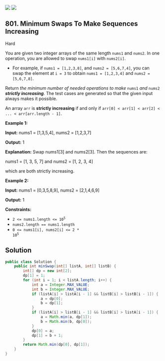 [![](https://img.shields.io/github/stars/javadev/LeetCode-in-Java?label=Stars&style=flat-square)](https://github.com/javadev/LeetCode-in-Java)
[![](https://img.shields.io/github/forks/javadev/LeetCode-in-Java?label=Fork%20me%20on%20GitHub%20&style=flat-square)](https://github.com/javadev/LeetCode-in-Java/fork)

## 801\. Minimum Swaps To Make Sequences Increasing

Hard

You are given two integer arrays of the same length `nums1` and `nums2`. In one operation, you are allowed to swap `nums1[i]` with `nums2[i]`.

*   For example, if `nums1 = [1,2,3,8]`, and `nums2 = [5,6,7,4]`, you can swap the element at `i = 3` to obtain `nums1 = [1,2,3,4]` and `nums2 = [5,6,7,8]`.

Return _the minimum number of needed operations to make_ `nums1` _and_ `nums2` _**strictly increasing**_. The test cases are generated so that the given input always makes it possible.

An array `arr` is **strictly increasing** if and only if `arr[0] < arr[1] < arr[2] < ... < arr[arr.length - 1]`.

**Example 1:**

**Input:** nums1 = [1,3,5,4], nums2 = [1,2,3,7]

**Output:** 1

**Explanation:** Swap nums1[3] and nums2[3]. Then the sequences are: 

nums1 = [1, 3, 5, 7] and nums2 = [1, 2, 3, 4] 

which are both strictly increasing.

**Example 2:**

**Input:** nums1 = [0,3,5,8,9], nums2 = [2,1,4,6,9]

**Output:** 1

**Constraints:**

*   <code>2 <= nums1.length <= 10<sup>5</sup></code>
*   `nums2.length == nums1.length`
*   <code>0 <= nums1[i], nums2[i] <= 2 * 10<sup>5</sup></code>

## Solution

```java
public class Solution {
    public int minSwap(int[] listA, int[] listB) {
        int[] dp = new int[2];
        dp[1] = 1;
        for (int i = 1; i < listA.length; i++) {
            int a = Integer.MAX_VALUE;
            int b = Integer.MAX_VALUE;
            if (listA[i] > listA[i - 1] && listB[i] > listB[i - 1]) {
                a = dp[0];
                b = dp[1];
            }
            if (listA[i] > listB[i - 1] && listB[i] > listA[i - 1]) {
                a = Math.min(a, dp[1]);
                b = Math.min(b, dp[0]);
            }
            dp[0] = a;
            dp[1] = b + 1;
        }
        return Math.min(dp[0], dp[1]);
    }
}
```